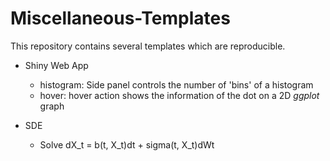 # Miscellaneous-Templates

This repository contains several templates which are reproducible.

- Shiny Web App
  - histogram: Side panel controls the number of 'bins' of a histogram
  - hover: hover action shows the information of the dot on a 2D _ggplot_ graph
  
- SDE
  - Solve dX_t = b(t, X_t)dt + sigma(t, X_t)dWt
